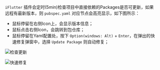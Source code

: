 `iFlutter` 插件会定时(5min)检查项目中直接依赖的Packages是否可更新，如果远程有最新版本，则 `pubspec.yaml` 对应节点会高亮显示，如下图所示：

- 鼠标停留在右侧Icon上，会显示版本信息；
- 鼠标点击右侧Icon，会跳转到包仓库；
- 鼠标停留在Yaml配置处，按下 `Option(windows: Alt)` + `Enter`，在弹出的快速修复弹窗中，选择 `Update Package` 则自动修复；

![检查更新](https://cdn.jsdelivr.net/gh/YangLang116/iFlutter-Document/configs/config_latest_version.png)


![快速修复](https://cdn.jsdelivr.net/gh/YangLang116/iFlutter-Document/configs/version_quick_fix.png)
